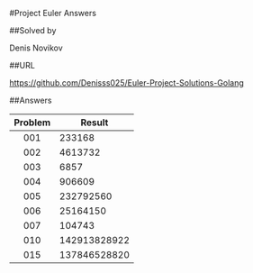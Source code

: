 #Project Euler Answers

##Solved by

Denis Novikov

##URL

https://github.com/Denisss025/Euler-Project-Solutions-Golang

##Answers

| Problem | Result |
|:-------:| ------ |
|   001   | 233168 |
|   002   | 4613732 |
|   003   | 6857 |
|   004   | 906609 |
|   005   | 232792560 |
|   006   | 25164150 |
|   007   | 104743 |
|   010   | 142913828922 |
|   015   | 137846528820 |
